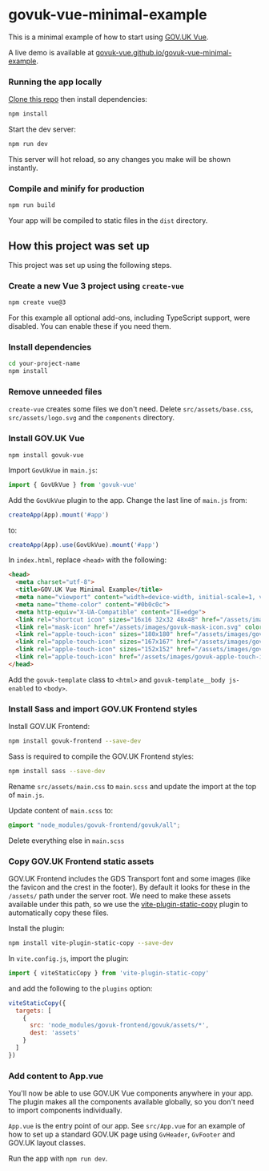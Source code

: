 # govuk-vue-minimal-example

This is a minimal example of how to start using [GOV.UK Vue](https://github.com/govuk-vue/govuk-vue).

A live demo is available at [govuk-vue.github.io/govuk-vue-minimal-example](https://govuk-vue.github.io/govuk-vue-minimal-example).

### Running the app locally

[Clone this repo](https://docs.github.com/en/repositories/creating-and-managing-repositories/cloning-a-repository) then
install dependencies:

```sh
npm install
```

Start the dev server:

```sh
npm run dev
```

This server will hot reload, so any changes you make will be shown instantly.

### Compile and minify for production

```sh
npm run build
```

Your app will be compiled to static files in the `dist` directory.

## How this project was set up

This project was set up using the following steps.

### Create a new Vue 3 project using `create-vue`

```sh
npm create vue@3
```

For this example all optional add-ons, including TypeScript support, were disabled. You can enable these if you need them.

### Install dependencies

```sh
cd your-project-name
npm install
```

### Remove unneeded files

`create-vue` creates some files we don't need. Delete `src/assets/base.css`, `src/assets/logo.svg` and the `components` directory.

### Install GOV.UK Vue

```
npm install govuk-vue
```

Import `GovUkVue` in `main.js`:

```js
import { GovUkVue } from 'govuk-vue'
```

Add the `GovUkVue` plugin to the app. Change the last line of `main.js` from:

```js
createApp(App).mount('#app')
```

to:

```js
createApp(App).use(GovUkVue).mount('#app')
```

In `index.html`, replace `<head>` with the following:

```html
<head>
  <meta charset="utf-8">
  <title>GOV.UK Vue Minimal Example</title>
  <meta name="viewport" content="width=device-width, initial-scale=1, viewport-fit=cover">
  <meta name="theme-color" content="#0b0c0c">
  <meta http-equiv="X-UA-Compatible" content="IE=edge">
  <link rel="shortcut icon" sizes="16x16 32x32 48x48" href="/assets/images/favicon.ico" type="image/x-icon">
  <link rel="mask-icon" href="/assets/images/govuk-mask-icon.svg" color="#0b0c0c">
  <link rel="apple-touch-icon" sizes="180x180" href="/assets/images/govuk-apple-touch-icon-180x180.png">
  <link rel="apple-touch-icon" sizes="167x167" href="/assets/images/govuk-apple-touch-icon-167x167.png">
  <link rel="apple-touch-icon" sizes="152x152" href="/assets/images/govuk-apple-touch-icon-152x152.png">
  <link rel="apple-touch-icon" href="/assets/images/govuk-apple-touch-icon.png">
</head>
```

Add the `govuk-template` class to `<html>` and `govuk-template__body js-enabled` to `<body>`.

### Install Sass and import GOV.UK Frontend styles

Install GOV.UK Frontend:

```sh
npm install govuk-frontend --save-dev
```

Sass is required to compile the GOV.UK Frontend styles:

```sh
npm install sass --save-dev
```

Rename `src/assets/main.css` to `main.scss` and update the import at the top of `main.js`.

Update content of `main.scss` to:

```scss
@import "node_modules/govuk-frontend/govuk/all";
```

Delete everything else in `main.scss`

### Copy GOV.UK Frontend static assets

GOV.UK Frontend includes the GDS Transport font and some images (like the favicon and the crest in the footer). By default it looks
for these in the `/assets/` path under the server root. We need to make these assets available under this
path, so we use the [vite-plugin-static-copy](https://www.npmjs.com/package/vite-plugin-static-copy) plugin to
automatically copy these files.

Install the plugin:

```sh
npm install vite-plugin-static-copy --save-dev
```

In `vite.config.js`, import the plugin:

```js
import { viteStaticCopy } from 'vite-plugin-static-copy'
```

and add the following to the `plugins` option:

```js
viteStaticCopy({
  targets: [
    {
      src: 'node_modules/govuk-frontend/govuk/assets/*',
      dest: 'assets'
    }
  ]
})
```

### Add content to App.vue

You'll now be able to use GOV.UK Vue components anywhere in your app. The plugin makes all the components available globally,
so you don't need to import components individually.

`App.vue` is the entry point of our app. See `src/App.vue` for an example of how to set up a standard GOV.UK page using 
`GvHeader`, `GvFooter` and GOV.UK layout classes.

Run the app with `npm run dev`.